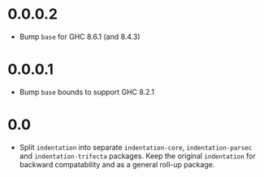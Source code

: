 # 0.0.0.2

* Bump `base` for GHC 8.6.1 (and 8.4.3)

# 0.0.0.1

* Bump `base` bounds to support GHC 8.2.1

# 0.0

* Split `indentation` into separate `indentation-core`, `indentation-parsec` and `indentation-trifecta` packages.
  Keep the original `indentation` for backward compatability and as a general roll-up package.
